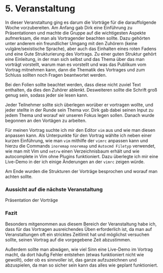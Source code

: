 # 5. Veranstaltung

In dieser Veranstaltung ging es darum die Vorträge für die darauffolgende Woche vorzubereiten.
Am Anfang gab Dirk eine Einführung zu Präsentationen und machte die Gruppe auf die wichtigesten Aspekte aufmerksam, die man als Vortragender beachten sollte.
Dazu gehörten unter anderem ein freundlicher Umgang mit den Zuhörern (keine vulgäre/sexistische Sprache), aber auch das Einhalten eines roten Fadens und eine Gute Strukturierung des Vortrags.
Zu einer guten Struktur gehört eine Einleitung, in der man sich selbst und das Thema über das man vorträgt vorstellt, warum man es vorstellt und was das Publikum vom Vortrag mitnehmen kann, dann die Thematik des Vortrages und zum Schluss sollten noch Fragen beantwortet werden.

Bei den Folien sollte beachtet werden, dass diese nicht zuviel Text enthalten, da dies den Zuhörer ablenkt. Desweiteren sollte die Schrift groß genug sein, sodass jeder sie lesen kann.

Jeder Teilnehmer sollte sich überlegen worüber er vortragen wollte, und jeder stellte in der Runde sein Thema vor. Dirk gab dabei seinen Input zu jedem Thema und worauf wir unseren Fokus legen sollen.
Danach wurde begonnen an den Vortägen zu arbeiten.

Für meinen Vortrag suchte ich mir den Editor `vim` aus und wie man diesen anpassen kann.
Als Unterpunkte für den Vortrag wählte ich neben einer kurzen Einführung, wie man `vim` mithilfe der `vimrc` anpassen kann und hierzu die Commands `inoremap` `nnoremap` und `Autocmd Filetyp` verwendet, wie man mit Vim und `netrw` einen Verzeichnisbaum erhält und wie autocomplete in Vim ohne Plugins funktioniert.
Dazu überlegte ich mir eine Live-Demo in der ich einige Änderungen an der `vimrc` zeigen würde.

Am Ende wurden die Strukturen der Vorträge besprochen und worauf man achten sollte.

### Aussicht auf die nächste Veranstaltung

Präsentation der Vorträge

### Fazit

Besonders mitgenommen aus diesem Bereich der Veranstaltung habe ich, dass für das Vortragen ausreichendes Üben erforderlich ist, da man auf Veranstaltungen oft ein stricktes Zeitlimit hat und möglichst versuchen sollte, seinen Vortrag auf die vorgegebene Zeit abzustimmen.

Außerdem sollte man abwägen, wie viel Sinn eine Live-Demo im Vortrag macht, da dort häufig Fehler entstehen (etwas funktioniert nicht wie gewollt), oder ob es sinnvoller ist, das ganze aufzuzeichnen und abzuspielen, da man so sicher sein kann das alles wie geplant funktioniert.
